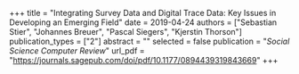 +++
title = "Integrating Survey Data and Digital Trace Data: Key Issues in Developing an Emerging Field"
date = 2019-04-24
authors = ["Sebastian Stier", "Johannes Breuer", "Pascal Siegers", "Kjerstin Thorson"]
publication_types = ["2"]
abstract = ""
selected = false
publication = "*Social Science Computer Review*"
url_pdf = "https://journals.sagepub.com/doi/pdf/10.1177/0894439319843669"
+++